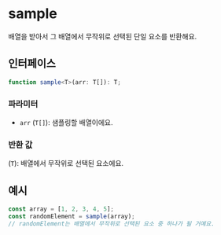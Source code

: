 # sample

배열을 받아서 그 배열에서 무작위로 선택된 단일 요소를 반환해요.

## 인터페이스

```typescript
function sample<T>(arr: T[]): T;
```

### 파라미터

- `arr` (`T[]`): 샘플링할 배열이에요.

### 반환 값

(`T`): 배열에서 무작위로 선택된 요소에요.

## 예시

```typescript
const array = [1, 2, 3, 4, 5];
const randomElement = sample(array);
// randomElement는 배열에서 무작위로 선택된 요소 중 하나가 될 거예요.
```
